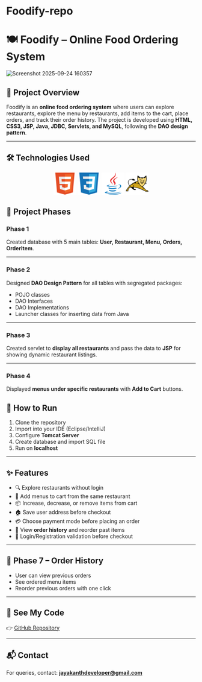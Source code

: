 #  Foodify-repo  


# 🍽️ Foodify – Online Food Ordering System

<img width="100" height="100" alt="Screenshot 2025-09-24 160357" src="https://github.com/user-attachments/assets/8c4f1b55-5124-424d-a611-00a080007de4" />

## 📌 Project Overview

Foodify is an **online food ordering system** where users can explore restaurants, explore the menu by restaurants, add items to the cart, place orders, and track their order history.
The project is developed using **HTML, CSS3, JSP, Java, JDBC, Servlets, and MySQL**, following the **DAO design pattern**.

---
## 🛠️ Technologies Used

<p align="center">
  <img src="https://raw.githubusercontent.com/devicons/devicon/master/icons/html5/html5-original.svg" alt="HTML5" width="60" height="60"/>
  <img src="https://raw.githubusercontent.com/devicons/devicon/master/icons/css3/css3-original.svg" alt="CSS3" width="60" height="60"/>
  <img src="https://raw.githubusercontent.com/devicons/devicon/master/icons/java/java-original.svg" alt="Java" width="60" height="60"/>
  <img src="https://raw.githubusercontent.com/devicons/devicon/master/icons/tomcat/tomcat-original.svg" alt="Tomcat" width="60" height="60"/>
</p>

## 📂 Project Phases

### Phase 1
Created database with 5 main tables: **User, Restaurant, Menu, Orders, OrderItem**.

---

### Phase 2
Designed **DAO Design Pattern** for all tables with segregated packages:

- POJO classes  
- DAO Interfaces  
- DAO Implementations  
- Launcher classes for inserting data from Java  

---

### Phase 3
Created servlet to **display all restaurants** and pass the data to **JSP** for showing dynamic restaurant listings.

---

### Phase 4
Displayed **menus under specific restaurants** with **Add to Cart** buttons.

## 🚀 How to Run

1. Clone the repository
2. Import into your IDE (Eclipse/IntelliJ)
3. Configure **Tomcat Server**
4. Create database and import SQL file
5. Run on **localhost**

---

## ✨ Features

* 🔍 Explore restaurants without login
* 🛒 Add menus to cart from the same restaurant
* 📦 Increase, decrease, or remove items from cart
* 🏠 Save user address before checkout
* 💳 Choose payment mode before placing an order
* 📜 View **order history** and reorder past items
* 🔐 Login/Registration validation before checkout

---

## 📂 Phase 7 – Order History

* User can view previous orders
* See ordered menu items
* Reorder previous orders with one click

---

## 🔗 See My Code

👉 [GitHub Repository](https://github.com/jayakanthDeveloper/Foodify)

---

## 📬 Contact

For queries, contact: **[jayakanthdeveloper@gmail.com](mailto:jayakanthdeveloper@gmail.com)**
